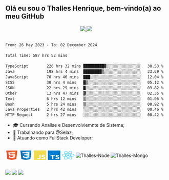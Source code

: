 ## Olá eu sou o Thalles Henrique, bem-vindo(a) ao meu GitHub

<div align="center">
  <a href="https://github.com/Thalles-HsA">
  <img height="180em" src="https://github-readme-stats.vercel.app/api?username=Thalles-HsA&show_icons=true&theme=radical&include_all_commits=true&count_private=true"/>
  <img height="180em" src="https://github-readme-stats.vercel.app/api/top-langs/?username=Thalles-HsA&exclude_repo=github-readme-stats,Pong,Freeway-JS&langs_count=5&theme=radical"/>
</div><br>
  
  <!--START_SECTION:waka-->

```txt
From: 26 May 2023 - To: 02 December 2024

Total Time: 587 hrs 52 mins

TypeScript        226 hrs 32 mins █████████▓░░░░░░░░░░░░░░░   38.53 %
Java              198 hrs 4 mins  ████████▒░░░░░░░░░░░░░░░░   33.69 %
JavaScript        70 hrs 46 mins  ███░░░░░░░░░░░░░░░░░░░░░░   12.04 %
SCSS              30 hrs 4 mins   █▒░░░░░░░░░░░░░░░░░░░░░░░   05.12 %
JSON              22 hrs 29 mins  █░░░░░░░░░░░░░░░░░░░░░░░░   03.82 %
Other             13 hrs 47 mins  ▓░░░░░░░░░░░░░░░░░░░░░░░░   02.35 %
Text              6 hrs 12 mins   ▒░░░░░░░░░░░░░░░░░░░░░░░░   01.06 %
Bash              5 hrs 24 mins   ▒░░░░░░░░░░░░░░░░░░░░░░░░   00.92 %
Java Properties   2 hrs 42 mins   ░░░░░░░░░░░░░░░░░░░░░░░░░   00.46 %
HTTP Request      2 hrs 27 mins   ░░░░░░░░░░░░░░░░░░░░░░░░░   00.42 %
```

<!--END_SECTION:waka-->

  - 🎓 Cursando Analise e Desenvolviemnte de Sistema;
  - 🌱 Trabalhando para @Selaz;
  - 🎯 Atuando como FullStack Developer;
 
<div style="display: inline_block"><br>
  <img align="center" alt="Thalles-HTML" height="30" width="40" src="https://raw.githubusercontent.com/devicons/devicon/master/icons/html5/html5-original.svg">
  <img align="center" alt="Thalles-CSS" height="30" width="40" src="https://raw.githubusercontent.com/devicons/devicon/master/icons/css3/css3-original.svg">
  <img align="center" alt="Thalles-Js" height="30" width="40" src="https://raw.githubusercontent.com/devicons/devicon/master/icons/javascript/javascript-plain.svg">
  <img align="center" alt="Thalles-Ts" height="30" width="40" src="https://raw.githubusercontent.com/devicons/devicon/master/icons/typescript/typescript-plain.svg">
  <img align="center" alt="Thalles-React" height="30" width="40" src="https://raw.githubusercontent.com/devicons/devicon/master/icons/react/react-original.svg">
  <img align="center" alt="Thalles-Node" height="30" width="40" src="https://cdn.jsdelivr.net/gh/devicons/devicon/icons/nodejs/nodejs-original.svg" />
  <img align="center" alt="Thalles-Mongo" height="30" width="40" src="https://cdn.jsdelivr.net/gh/devicons/devicon/icons/mongodb/mongodb-original.svg" />
  
</div>

 ##
  
<div>
  <a href="https://www.linkedin.com/in/thalles-hsa" target="_blank"><img src="https://img.shields.io/badge/-LinkedIn-%230077B5?style=for-the-badge&logo=linkedin&logoColor=white" target="_blank"></a> 
  <a href="https://instagram.com/thalleshsa" target="_blank"><img src="https://img.shields.io/badge/-Instagram-%23E4405F?style=for-the-badge&logo=instagram&logoColor=white" target="_blank"></a>
  <a href = "mailto:thsa.henrique@gmail.com"><img src="https://img.shields.io/badge/-Gmail-%23333?style=for-the-badge&logo=gmail&logoColor=white" target="_blank"></a>
   
</div>
